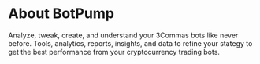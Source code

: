 # About BotPump

Analyze, tweak, create, and understand your 3Commas bots like never before. Tools, analytics, reports, insights, and data to refine your stategy to get the best performance from your cryptocurrency trading bots. 
